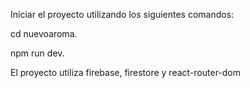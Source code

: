 Iniciar el proyecto utilizando los siguientes comandos:

cd nuevoaroma.

npm run dev.

El proyecto utiliza firebase, firestore y react-router-dom